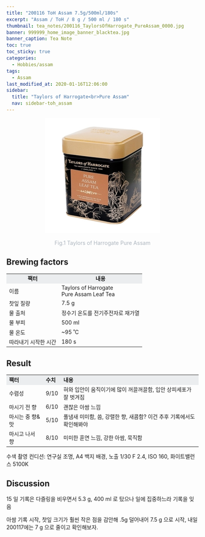 ```yaml
---
title: "200116 ToH Assam 7.5g/500ml/180s"
excerpt: "Assam / ToH / 8 g / 500 ml / 180 s"
thumbnail: tea_notes/200116_TaylorsOfHarrogate_PureAssam_0000.jpg
banner: 999999_home_image_banner_blacktea.jpg
banner_caption: Tea Note
toc: true
toc_sticky: true
categories:
  - Hobbies/assam
tags:
  - Assam
last_modified_at: 2020-01-16T12:06:00
sidebar:
  title: "Taylors of Harrogate<br>Pure Assam"
  nav: sidebar-toh_assam
---
```


<div align="center">
  <img src="/assets/images/tea_notes/200116_TaylorsOfHarrogate_PureAssam_0000.jpg" width="300px">
  <p style="color:#aeb6bf;" style="font-size:16px;">Fig.1 Taylors of Harrogate Pure Assam</p>
</div>

## Brewing factors

<div align="center">
  <table align = "center" >
      <tr bgcolor="#ebedef" align ="center">
      <td><b>팩터</b></td>
      <td><b>내용</b></td>
      </tr>
      <tr>
      <td>이름</td>
      <td>Taylors of Harrogate<br>Pure Assam Leaf Tea</td>
      </tr>
      <tr>
      <td>찻잎 질량</td>
      <td>7.5 g</td>
      </tr>
      <tr>
    <td>물 출처</td>
      <td>정수기 온도를 전기주전자로 재가열</td>
      </tr>
      <tr>
    <td>물 부피</td>
      <td>500 ml</td>
      </tr>
      <tr>
    <td>물 온도</td>
      <td>~95 ˚C</td>
      </tr>
      <tr>
    <td>따라내기 시작한 시간</td>
      <td>180 s</td>
      </tr>
  </table>
</div>

## Result

<div align="center">
  <table align = "center" >
      <tr bgcolor="#ebedef" style="white-space:nowrap">
      <td><b>팩터</b></td>
    <td><b>수치</b></td>
      <td><b>내용</b></td>
      </tr>
      <tr>
      <td>수렴성</td>
      <td>9/10</td>
    <td>혀와 입안이 움직이기에 많이 꺼끌꺼끌함, 입안 상피세포가 잘 벗겨짐</td>
      </tr>
      <tr>
      <td>마시기 전 향</td>
      <td>6/10</td>
    <td>괜찮은 아쌈 느낌</td>
      </tr>
      <tr>
      <td>마시는 중 향&맛</td>
      <td>5/10</td>
    <td>풀냄새 미미함, 씀, 강렬한 향, 새콤함? 이건 추후 기록에서도 확인해봐야</td>
      </tr>
      <tr>
      <td>마시고 나서 향</td>
      <td>8/10</td>
    <td>미미한 훈연 느낌, 강한 아쌈, 묵직함</td>
      </tr>
  </table>
</div>

​수색 촬영 컨디션: 연구실 조명, A4 백지 배경, 노출 1/30 F 2.4, ISO 160, 화이트밸런스 5100K

## Discussion

15 일 기록은 다즐링을 비우면서 5.3 g, 400 ml 로 탔으나 일에 집중하느라 기록을 잊음


아쌈 기록 시작, 찻잎 크기가 훨씬 작은 점을 감안해 .5g 덜어내어 7.5 g 으로 시작, 내일 200117에는 7 g 으로 줄이고 확인해보자.
